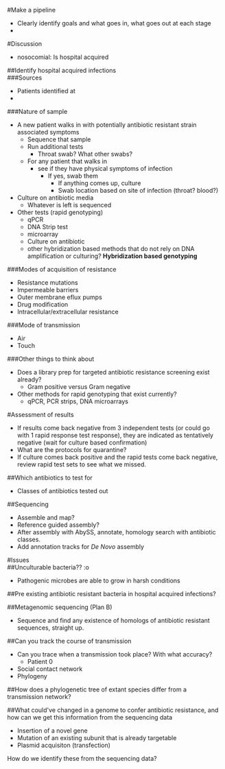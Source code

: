 #Make a pipeline
- Clearly identify goals and what goes in, what goes out at each stage  
- 

#Discussion
- nosocomial: Is hospital acquired  

##Identify hospital acquired infections  
###Sources
- Patients identified at 
- 
###Nature of sample
- A new patient walks in with potentially antibiotic resistant strain associated symptoms  
	- Sequence that sample  
	- Run additional tests  
		- Throat swab? What other swabs?  
	- For any patient that walks in  
		- see if they have physical symptoms of infection  
			- If yes, swab them  
				- If anything comes up, culture  
				- Swab location based on site of infection (throat? blood?)  
- Culture on antibiotic media
	- Whatever is left is sequenced  
- Other tests (rapid genotyping)  
	- qPCR 
	- DNA Strip test  
	- microarray  
	- Culture on antibiotic  
	- other hybridization based methods that do not rely on DNA amplification or culturing? **Hybridization based genotyping**   

###Modes of acquisition of resistance  
- Resistance mutations  
- Impermeable barriers  
- Outer membrane eflux pumps  
- Drug modification  
- Intracellular/extracellular resistance   

###Mode of transmission   
- Air  
- Touch   

###Other things to think about
- Does a library prep for targeted antibiotic resistance screening exist already?  
	- Gram positive versus Gram negative   
- Other methods for rapid genotyping that exist currently?  
	- qPCR, PCR strips, DNA microarrays  

#Assessment of results  
- If results come back negative from 3 independent tests (or could go with 1 rapid response test response), they are indicated as tentatively negative (wait for culture based confirmation)  
- What are the protocols for quarantine?  
- If culture comes back positive and the rapid tests come back negative, review rapid test sets to see what we missed.   

##Which antibiotics to test for  
- Classes of antibiotics tested out  

##Sequencing  
- Assemble and map?  
- Reference guided assembly?  
- After assembly with AbySS, annotate, homology search with antibiotic classes.  
- Add annotation tracks for *De Novo* assembly   

#Issues  
##Unculturable bacteria?? :o  
- Pathogenic microbes are able to grow in harsh conditions  

##Pre existing antibiotic resistant bacteria in hospital acquired infections?  

##Metagenomic sequencing (Plan B)  
- Sequence and find any existence of homologs of antibiotic resistant sequences, straight up.  

##Can you track the course of transmission  
- Can you trace when a transmission took place? With what accuracy?  
	- Patient 0  
- Social contact network  
- Phylogeny  

##How does a phylogenetic tree of extant species differ from a transmission network?  

##What could've changed in a genome to confer antibiotic resistance, and how can we get this information from the sequencing data  
- Insertion of a novel gene
- Mutation of an existing subunit that is already targetable  
- Plasmid acquisiton (transfection)   

How do we identify these from the sequencing data?  

